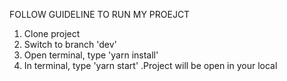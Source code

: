 FOLLOW GUIDELINE TO RUN MY PROEJCT

1. Clone project
2. Switch to branch 'dev'
2. Open terminal, type 'yarn install'
3. In terminal, type 'yarn start' .Project will be open in your local